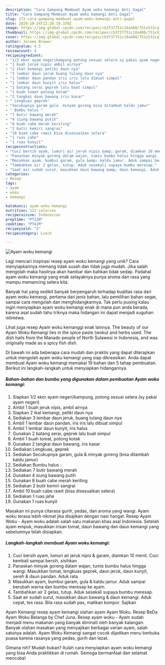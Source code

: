 ```yaml
---
description: "Cara Gampang Membuat Ayam woku kemangi Anti Gagal"
title: "Cara Gampang Membuat Ayam woku kemangi Anti Gagal"
slug: 372-cara-gampang-membuat-ayam-woku-kemangi-anti-gagal
date: 2020-10-24T12:28:19.378Z
image: https://img-global.cpcdn.com/recipes/cb3f37751c18a400/751x532cq70/ayam-woku-kemangi-foto-resep-utama.jpg
thumbnail: https://img-global.cpcdn.com/recipes/cb3f37751c18a400/751x532cq70/ayam-woku-kemangi-foto-resep-utama.jpg
cover: https://img-global.cpcdn.com/recipes/cb3f37751c18a400/751x532cq70/ayam-woku-kemangi-foto-resep-utama.jpg
author: Jerome Brewer
ratingvalue: 4.5
reviewcount: 4
recipeingredient:
- "1/2 ekor ayam negerikampung potong sesuai selera sy pakai ayam negeri"
- "1 buah jeruk nipis ambil airnya"
- "2 ikat kemangi petiki daun nya"
- "3 lembar daun jeruk buang tulang daun nya"
- "1 lembar daun pandan iris iris lalu dibuat simpul"
- "1 lembar daun kunyit iris halus"
- "2 batang serai geprek lalu buat simpul"
- "1 buah tomat potong kotak"
- "2 tangkai daun bawang iris kasar"
- " Lengkuas geprek"
- "Secukupnya garam gula  minyak goreng bisa ditambah kaldu jamur"
- " Bumbu halus "
- "7 butir bawang merah"
- "4 siung bawang putih"
- "8 buah cabe merah keriting"
- "2 butir kemiri sangrai"
- "10 buah cabe rawit bisa disesuaikan selera"
- "1 ruas jahe"
- "1 ruas kunyit"
recipeinstructions:
- "Cuci bersih ayam, lumuri air jeruk nipis &amp; garam, diamkan 10 menit. Cuci kembali sampai bersih, sisihkan"
- "Panaskan minyak goreng dalam wajan, tumis bumbu halus hingga wangi. Masukkan tomat, lengkuas geprek, daun jeruk, daun kunyit, sereh &amp; daun pandan. Aduk rata"
- "Masukkan ayam, bumbui garam, gula &amp; kaldu jamur. Aduk sampai berubah warna dan bumbu meresap ke ayam."
- "Tambahkan air 2 gelas, tutup. Aduk sesekali supaya bumbu meresap."
- "Saat air sudah surut, masukkan daun bawang &amp; daun kemangi. Aduk cepat, tes rasa. Bila rasa sudah pas, matikan kompor. Sajikan"
categories:
- Resep
tags:
- ayam
- woku
- kemangi

katakunci: ayam woku kemangi 
nutrition: 122 calories
recipecuisine: Indonesian
preptime: "PT12M"
cooktime: "PT41M"
recipeyield: "2"
recipecategory: Lunch

---
```



![Ayam woku kemangi](https://img-global.cpcdn.com/recipes/cb3f37751c18a400/751x532cq70/ayam-woku-kemangi-foto-resep-utama.jpg)

Lagi mencari inspirasi resep ayam woku kemangi yang unik? Cara menyiapkannya memang tidak susah dan tidak juga mudah. Jika salah mengolah maka hasilnya akan hambar dan bahkan tidak sedap. Padahal ayam woku kemangi yang enak selayaknya punya aroma dan rasa yang mampu memancing selera kita.

Banyak hal yang sedikit banyak berpengaruh terhadap kualitas rasa dari ayam woku kemangi, pertama dari jenis bahan, lalu pemilihan bahan segar, sampai cara mengolah dan menghidangkannya. Tak perlu pusing kalau ingin menyiapkan ayam woku kemangi enak di mana pun anda berada, karena asal sudah tahu triknya maka hidangan ini dapat menjadi suguhan istimewa.

Lihat juga resep Ayam woku kemanggi enak lainnya. The beauty of our Ayam Woku Kemangi lies in the spice paste (woku) and herbs used. The dish hails from the Manado people of North Sulawesi in Indonesia, and was originally made as a spicy fish dish.


Di bawah ini ada beberapa cara mudah dan praktis yang dapat diterapkan untuk mengolah ayam woku kemangi yang siap dikreasikan. Anda dapat membuat Ayam woku kemangi memakai 19 bahan dan 5 tahap pembuatan. Berikut ini langkah-langkah untuk menyiapkan hidangannya.

<!--inarticleads1-->

##### Bahan-bahan dan bumbu yang digunakan dalam pembuatan Ayam woku kemangi:

1. Siapkan 1/2 ekor ayam negeri/kampung, potong sesuai selera (sy pakai ayam negeri)
1. Ambil 1 buah jeruk nipis, ambil airnya
1. Siapkan 2 ikat kemangi, petiki daun nya
1. Sediakan 3 lembar daun jeruk, buang tulang daun nya
1. Ambil 1 lembar daun pandan, iris iris lalu dibuat simpul
1. Ambil 1 lembar daun kunyit, iris halus
1. Gunakan 2 batang serai, geprek lalu buat simpul
1. Ambil 1 buah tomat, potong kotak
1. Gunakan 2 tangkai daun bawang, iris kasar
1. Sediakan  Lengkuas, geprek
1. Sediakan Secukupnya garam, gula &amp; minyak goreng (bisa ditambah kaldu jamur)
1. Sediakan  Bumbu halus :
1. Sediakan 7 butir bawang merah
1. Gunakan 4 siung bawang putih
1. Gunakan 8 buah cabe merah keriting
1. Sediakan 2 butir kemiri sangrai
1. Ambil 10 buah cabe rawit (bisa disesuaikan selera)
1. Sediakan 1 ruas jahe
1. Gunakan 1 ruas kunyit


Masakan ini punya citarasa gurih, pedas, dan aroma yang wangi. Ayam woku terasa lebih nikmat jika disajikan dengan nasi hangat. Resep Ayam Woku - Ayam woku adalah salah satu makanan khas asal Indonesia. Setelah ayam empuk, masukkan irisan tomat, daun bawang dan daun kemangi yang sebelumnya telah disiapkan. 

<!--inarticleads2-->

##### Langkah-langkah membuat Ayam woku kemangi:

1. Cuci bersih ayam, lumuri air jeruk nipis &amp; garam, diamkan 10 menit. Cuci kembali sampai bersih, sisihkan
1. Panaskan minyak goreng dalam wajan, tumis bumbu halus hingga wangi. Masukkan tomat, lengkuas geprek, daun jeruk, daun kunyit, sereh &amp; daun pandan. Aduk rata
1. Masukkan ayam, bumbui garam, gula &amp; kaldu jamur. Aduk sampai berubah warna dan bumbu meresap ke ayam.
1. Tambahkan air 2 gelas, tutup. Aduk sesekali supaya bumbu meresap.
1. Saat air sudah surut, masukkan daun bawang &amp; daun kemangi. Aduk cepat, tes rasa. Bila rasa sudah pas, matikan kompor. Sajikan


Ayam Kemangi resep ayam kemangi olahan ayam Ayam Woku. Resep BeDa Ayam Woku Belanga by Chef Juna. Resep ayam woku - Ayam sudah menjadi menu makanan yang banyak diminati oleh banyak kalangan. Banyak olahan masakan yang menyajikan berbagai varian ayam, salah satunya adalah. Ayam Woku Kemangi sangat cocok dijadikan menu berbuka puasa karena rasanya yang pedas, gurih dan lezat. 

Gimana nih? Mudah bukan? Itulah cara menyiapkan ayam woku kemangi yang bisa Anda praktikkan di rumah. Semoga bermanfaat dan selamat mencoba!

